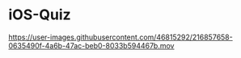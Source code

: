 # iOS-Quiz

https://user-images.githubusercontent.com/46815292/216857658-0635490f-4a6b-47ac-beb0-8033b594467b.mov

